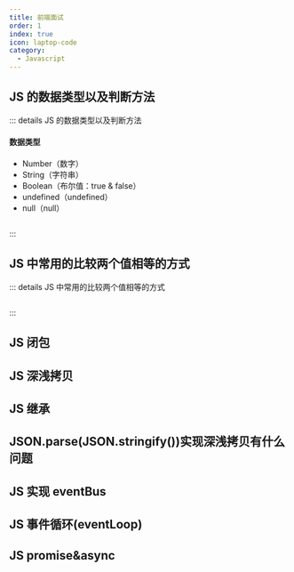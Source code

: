 ```yaml
---
title: 前端面试
order: 1
index: true
icon: laptop-code
category:
  - Javascript
---
```


<!----------------- HTML&CSS区域 ----------------->

<!---------------- Javascript区域 ----------------->

## JS 的数据类型以及判断方法

::: details JS 的数据类型以及判断方法

#### 数据类型

- Number（数字）
- String（字符串）
- Boolean（布尔值：true & false）
- undefined（undefined）
- null（null）

```js

```

:::

## JS 中常用的比较两个值相等的方式

::: details JS 中常用的比较两个值相等的方式

```js

```

:::

## JS 闭包

## JS 深浅拷贝

## JS 继承

## JSON.parse(JSON.stringify())实现深浅拷贝有什么问题

## JS 实现 eventBus

## JS 事件循环(eventLoop)

## JS promise&async

<!---------------- Vue区域 ----------------->

<!---------------- React区域 ----------------->

<!---------------- 性能优化区域 ----------------->
